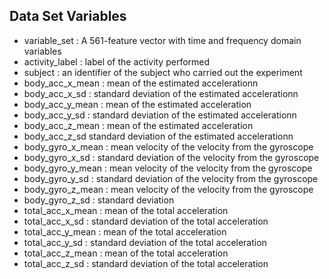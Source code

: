 ## Data Set Variables

* variable_set : A 561-feature vector with time and frequency domain variables
* activity_label : label of the activity performed
* subject : an identifier of the subject who carried out the experiment
* body_acc_x_mean :  mean of the estimated accelerationn
* body_acc_x_sd : standard deviation of the estimated accelerationn
* body_acc_y_mean : mean of the estimated acceleration
* body_acc_y_sd : standard deviation of the estimated accelerationn
* body_acc_z_mean : mean of the estimated acceleration
* body_acc_z_sd standard deviation of the estimated accelerationn
* body_gyro_x_mean : mean velocity of the velocity from the gyroscope
* body_gyro_x_sd : standard deviation of the velocity from the gyroscope
* body_gyro_y_mean : mean velocity of the velocity from the gyroscope
* body_gyro_y_sd : standard deviation of the velocity from the gyroscope
* body_gyro_z_mean : mean velocity of the velocity from the gyroscope
* body_gyro_z_sd : standard deviation
* total_acc_x_mean : mean of the total acceleration
* total_acc_x_sd : standard deviation of the total acceleration
* total_acc_y_mean : mean of the total acceleration
* total_acc_y_sd : standard deviation of the total acceleration
* total_acc_z_mean : mean of the total acceleration
* total_acc_z_sd : standard deviation of the total acceleration
